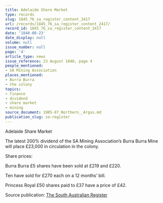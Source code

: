 ```yaml
---
title: Adelaide Share Market
type: records
slug: 1845_76_sa_register_content_2417
url: /records/1845_76_sa_register_content_2417/
record_id: 1845_76_sa_register_content_2417
date: '1848-08-23'
date_display: null
volume: null
issue_number: null
page: '4'
article_type: news
issue_reference: 23 August 1848, page 4
people_mentioned:
- SA Mining Association
places_mentioned:
- Burra Burra
- the colony
topics:
- finance
- dividend
- share market
- mining
source_document: 1985-87_Northern__Argus.md
publication_slug: sa-register
---
```


Adelaide Share Market

The latest 200% dividend of the SA Mining Association’s Burra Burra Mine will place £23,000 in circulation in the colony.

Share prices:

Burra Burra		£5 shares have been sold at £219 and £220.

Ten have sold for £270 each on a 12 months’ bill.

Princess Royal		£50 shares paid to £37 have a price of £42.

Source publication: [The South Australian Register](/publications/sa-register/)
